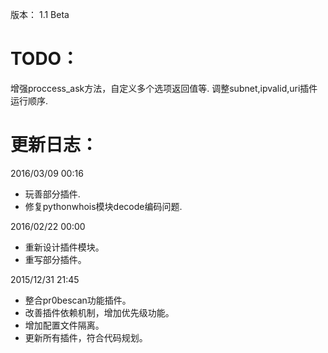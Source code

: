 版本：
1.1 Beta

TODO：
=========================
增强proccess_ask方法，自定义多个选项返回值等.
调整subnet,ipvalid,uri插件运行顺序.

更新日志：
=========================

2016/03/09 00:16
 * 玩善部分插件.
 * 修复pythonwhois模块decode编码问题.

2016/02/22 00:00
 * 重新设计插件模块。
 * 重写部分插件。

2015/12/31 21:45
 * 整合pr0bescan功能插件。
 * 改善插件依赖机制，增加优先级功能。
 * 增加配置文件隔离。
 * 更新所有插件，符合代码规划。
